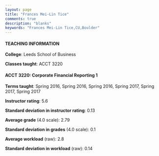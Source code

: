 ```yaml
---
layout: page
title: "Frances Mei-Lin Tice" 
comments: true
description: "blanks"
keywords: "Frances Mei-Lin Tice,CU,Boulder"
---
```

<head>
<script src="https://ajax.googleapis.com/ajax/libs/jquery/2.1.3/jquery.min.js"></script>
<script src="https://dl.dropboxusercontent.com/s/pc42nxpaw1ea4o9/highcharts.js?dl=0"></script>
<!-- <script src="../assets/js/highcharts.js"></script> -->
<style type="text/css">@font-face {
	font-family: "Bebas Neue";
	src: url(https://www.filehosting.org/file/details/544349/BebasNeue Regular.otf) format("opentype");
	}
	h1.Bebas { 
		font-family: "Bebas Neue", Verdana, Tahoma;
	}
</style>
</head>
	   
#### TEACHING INFORMATION

**College**: Leeds School of Business

**Classes taught**: ACCT 3220

#### ACCT 3220: Corporate Financial Reporting 1

**Terms taught**: Spring 2016, Spring 2016, Spring 2016, Spring 2017, Spring 2017, Spring 2017

**Instructor rating**: 5.6

**Standard deviation in instructor rating**: 0.13

**Average grade** (4.0 scale): 2.79

**Standard deviation in grades** (4.0 scale): 0.1

**Average workload** (raw): 2.8

**Standard deviation in workload** (raw): 0.14

